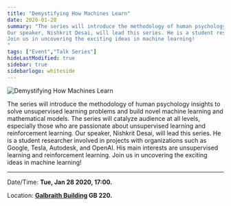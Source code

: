 ```yaml
---
title: "Demystifying How Machines Learn"
date: 2020-01-28
summary: "The series will introduce the methodology of human psychology insights to solve unsupervised learning problems and build novel machine learning and mathematical models. The series will catalyze audience at all levels, especially those who are passionate about unsupervised learning and reinforcement learning.
Our speaker, Nishkrit Desai, will lead this series. He is a student researcher involved in projects with organizations such as Google, Tesla, Autodesk, and OpenAI. His main interests are unsupervised learning and reinforcement learning.
Join us in uncovering the exciting ideas in machine learning!
"
tags: ["Event","Talk Series"]
hideLastModified: true
sidebar: true
sidebarlogo: whiteside
---
```


![Demystifying How Machines Learn](https://drive.google.com/u/0/uc?id=1ofK_dJz-UH8rNe70xPTZFPkl2u6xubpa)

The series will introduce the methodology of human psychology insights to solve unsupervised learning problems and build novel machine learning and mathematical models. The series will catalyze audience at all levels, especially those who are passionate about unsupervised learning and reinforcement learning.
Our speaker, Nishkrit Desai, will lead this series. He is a student researcher involved in projects with organizations such as Google, Tesla, Autodesk, and OpenAI. His main interests are unsupervised learning and reinforcement learning.
Join us in uncovering the exciting ideas in machine learning!

---
Date/Time: **Tue, Jan 28 2020, 17:00.**

Location: **[Galbraith Building](http://map.utoronto.ca/utsg/building/070) GB 220.**
